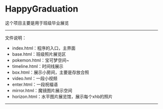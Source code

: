 # HappyGraduation

这个项目主要是用于班级毕业展览

---

文件说明：

- index.html：程序的入口，主界面
- base.html：班级照片展览区
- pokemon.html：宝可梦空间~
- timeline.html：时间线展示
- box.html：展示小房间，主要是存放合照
- video.hml：一段小视频
- enter.html：一段祝福语
- mirror.html：魔镜图片展示空间
- horizon.html：水平图片展览馆，展示每个xhb的照片

---
